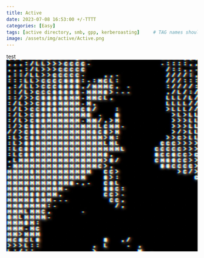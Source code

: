 ```yaml
---
title: Active
date: 2023-07-08 16:53:00 +/-TTTT
categories: [Easy]
tags: [active directory, smb, gpp, kerberoasting]     # TAG names should always be lowercase
image: /assets/img/active/Active.png
---
```

test
![test](/assets/img/profile1.jpg)